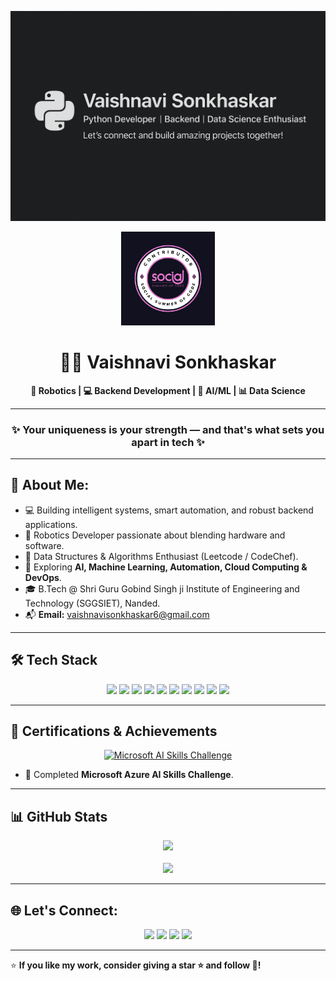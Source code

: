 <p align="center">
  <img src="https://github.com/simran-5678/Simran-5678/blob/bd79f6cc05b72d93e38c8607dddc344a30389d08/file_000000008dd461f69850db4c3dd9739a%20(1).png?raw=true" alt="Banner" />
</p>

<p align="center">
  <img src="https://github.com/simran-5678/Simran-5678/blob/93ba25ce6d3f2179eab8174894e94b762245b1d0/Contributor%20SSOC%20(1).png?raw=true" alt="SSOC Contributor 2025" width="150"/>
</p>

<h1 align="center">👩‍💻 Vaishnavi Sonkhaskar</h1>

<p align="center"><b>🔧 Robotics | 💻 Backend Development | 🤖 AI/ML | 📊 Data Science</b></p>

---

<h3 align="center">✨ Your uniqueness is your strength — and that's what sets you apart in tech ✨</h3>

---

## 🚀 About Me:

- 💻 Building intelligent systems, smart automation, and robust backend applications.
- 🤖 Robotics Developer passionate about blending hardware and software.
- 🧮 Data Structures & Algorithms Enthusiast (Leetcode / CodeChef).
- 🔬 Exploring **AI, Machine Learning, Automation, Cloud Computing & DevOps**.
- 🎓 B.Tech @ Shri Guru Gobind Singh ji Institute of Engineering and Technology (SGGSIET), Nanded.
- 📬 **Email:** vaishnavisonkhaskar6@gmail.com

---

## 🛠 Tech Stack

<p align="center">
  <img src="https://img.shields.io/badge/Python-3776AB?style=for-the-badge&logo=python&logoColor=white"/>
  <img src="https://img.shields.io/badge/NumPy-013243?style=for-the-badge&logo=numpy&logoColor=white"/>
  <img src="https://img.shields.io/badge/Pandas-150458?style=for-the-badge&logo=pandas&logoColor=white"/>
  <img src="https://img.shields.io/badge/PyQt5-41CD52?style=for-the-badge&logo=qt&logoColor=white"/>
  <img src="https://img.shields.io/badge/C++-00599C?style=for-the-badge&logo=c%2B%2B&logoColor=white"/>
  <img src="https://img.shields.io/badge/DSA-FFA500?style=for-the-badge&logo=data&logoColor=white"/>
  <img src="https://img.shields.io/badge/Django-092E20?style=for-the-badge&logo=django&logoColor=white"/>
  <img src="https://img.shields.io/badge/Linux-FCC624?style=for-the-badge&logo=linux&logoColor=black"/>
  <img src="https://img.shields.io/badge/Git-F05032?style=for-the-badge&logo=git&logoColor=white"/>
  <img src="https://img.shields.io/badge/VS%20Code-007ACC?style=for-the-badge&logo=visual-studio-code&logoColor=white"/>
</p>

---

## 📜 Certifications & Achievements

<p align="center">
  <a href="https://learn.microsoft.com/api/achievements/share/en-us/VaishnaviSonkhaskar-6446/8ZED6Q8W?sharingId=17B24DEDA386B349" target="_blank">
    <img src="https://img.shields.io/badge/Microsoft%20Azure%20AI%20Skills%20Challenge-0078D4?style=for-the-badge&logo=microsoft&logoColor=white" alt="Microsoft AI Skills Challenge">
  </a>
</p>

- 🏅 Completed **Microsoft Azure AI Skills Challenge**.

---

## 📊 GitHub Stats

<p align="center">
  <img src="https://github-readme-stats.vercel.app/api?username=vaishnavisonkhaskar&show_icons=true&theme=radical&hide_border=true&title_color=ff69b4&icon_color=ff69b4"/>
  <br><br>
  <img src="https://streak-stats.demolab.com?user=vaishnavisonkhaskar&theme=radical&hide_border=true&fire=ff69b4&currStreakLabel=ff69b4"/>
</p>

---

## 🌐 Let's Connect:

<p align="center">
  <a href="mailto:vaishnavisonkhaskar6@gmail.com"><img src="https://img.shields.io/badge/Gmail-D14836?style=for-the-badge&logo=gmail&logoColor=white"/></a>
  <a href="https://www.linkedin.com/in/your-linkedin-id/"><img src="https://img.shields.io/badge/LinkedIn-blue?style=for-the-badge&logo=linkedin&logoColor=white"/></a>
  <a href="https://www.codechef.com/users/covey_list_82"><img src="https://img.shields.io/badge/CodeChef-5B4638?style=for-the-badge&logo=codechef&logoColor=white"/></a>
  <a href="https://share.google/kvAPAWQFyQUnZyzoU"><img src="https://img.shields.io/badge/GeeksforGeeks-2F8D46?style=for-the-badge&logo=geeksforgeeks&logoColor=white"/></a>
</p>

---

⭐ **If you like my work, consider giving a star ⭐ and follow 🤝!**

